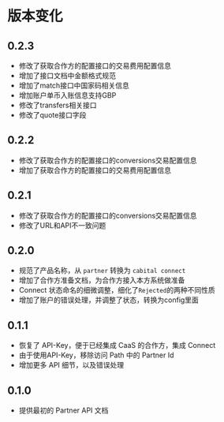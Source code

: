# 版本变化

## 0.2.3

- 修改了获取合作方的配置接口的交易费用配置信息
- 增加了接口文档中金额格式规范
- 增加了match接口中国家码相关信息
- 增加账户单币入账信息支持GBP
- 修改了transfers相关接口
- 修改了quote接口字段

## 0.2.2

- 修改了获取合作方的配置接口的conversions交易配置信息
- 增加了获取合作方的配置接口的交易费用配置信息

## 0.2.1

- 修改了获取合作方的配置接口的conversions交易配置信息
- 修改了URL和API不一致问题

## 0.2.0

- 规范了产品名称，从 `partner` 转换为 `cabital connect`
- 增加了合作方准备文档，为合作方接入本方系统做准备
- Connect 状态命名的细微调整，细化了`Rejected`的两种不同性质
- 增加了账户的错误处理，并调整了状态，转换为config里面

## 0.1.1

- 恢复了 API-Key，便于已经集成 CaaS 的合作方，集成 Connect
- 由于使用API-Key，移除访问 Path 中的 Partner Id
- 增加更多 API 细节，以及错误处理

## 0.1.0

- 提供最初的 Partner API 文档